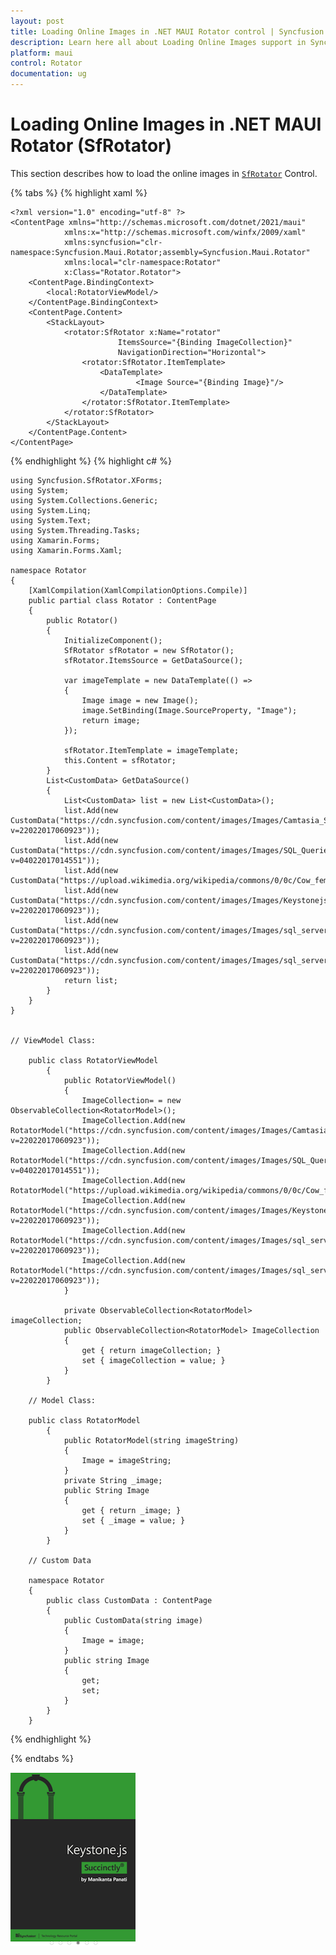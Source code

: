 ```yaml
---
layout: post
title: Loading Online Images in .NET MAUI Rotator control | Syncfusion
description: Learn here all about Loading Online Images support in Syncfusion .NET MAUI Rotator (SfRotator) control and more.
platform: maui 
control: Rotator 
documentation: ug
---
```


# Loading Online Images in .NET MAUI Rotator (SfRotator)

This section describes how to load the online images in [`SfRotator`](https://help.syncfusion.com/cr/xamarin/Syncfusion.SfRotator.XForms.SfRotator.html) Control.

{% tabs %}
{% highlight xaml %}

    <?xml version="1.0" encoding="utf-8" ?>
    <ContentPage xmlns="http://schemas.microsoft.com/dotnet/2021/maui"
                xmlns:x="http://schemas.microsoft.com/winfx/2009/xaml"
                xmlns:syncfusion="clr-namespace:Syncfusion.Maui.Rotator;assembly=Syncfusion.Maui.Rotator"
                xmlns:local="clr-namespace:Rotator"
                x:Class="Rotator.Rotator">
        <ContentPage.BindingContext>
            <local:RotatorViewModel/>
        </ContentPage.BindingContext>
        <ContentPage.Content>
            <StackLayout>
                <rotator:SfRotator x:Name="rotator" 
                            ItemsSource="{Binding ImageCollection}" 
                            NavigationDirection="Horizontal">
                    <rotator:SfRotator.ItemTemplate>
                        <DataTemplate>
                                <Image Source="{Binding Image}"/>
                        </DataTemplate>
                    </rotator:SfRotator.ItemTemplate>
                </rotator:SfRotator>
            </StackLayout>
        </ContentPage.Content>
    </ContentPage>

{% endhighlight %}
{% highlight c# %}

    using Syncfusion.SfRotator.XForms;
    using System;
    using System.Collections.Generic;
    using System.Linq;
    using System.Text;
    using System.Threading.Tasks;
    using Xamarin.Forms;
    using Xamarin.Forms.Xaml;

    namespace Rotator
    {
        [XamlCompilation(XamlCompilationOptions.Compile)]
        public partial class Rotator : ContentPage
        {
            public Rotator()
            {
                InitializeComponent();
                SfRotator sfRotator = new SfRotator();
                sfRotator.ItemsSource = GetDataSource();

                var imageTemplate = new DataTemplate(() =>
                {
                    Image image = new Image();
                    image.SetBinding(Image.SourceProperty, "Image");
                    return image;
                });

                sfRotator.ItemTemplate = imageTemplate;
                this.Content = sfRotator;
            }
            List<CustomData> GetDataSource()
            {
                List<CustomData> list = new List<CustomData>();
                list.Add(new CustomData("https://cdn.syncfusion.com/content/images/Images/Camtasia_Succinctly.png?v=22022017060923"));
                list.Add(new CustomData("https://cdn.syncfusion.com/content/images/Images/SQL_Queries_Succinctly.png?v=04022017014551"));
                list.Add(new CustomData("https://upload.wikimedia.org/wikipedia/commons/0/0c/Cow_female_black_white.jpg"));
                list.Add(new CustomData("https://cdn.syncfusion.com/content/images/Images/Keystonejs_Succinctly.png?v=22022017060923"));
                list.Add(new CustomData("https://cdn.syncfusion.com/content/images/Images/sql_server_for_c_sharp_developers_succinctly_cover_img.png?v=22022017060923"));
                list.Add(new CustomData("https://cdn.syncfusion.com/content/images/Images/sql_server_for_c_sharp_developers_succinctly_cover_img.png?v=22022017060923"));
                return list;
            }
        }
    }


    // ViewModel Class:

        public class RotatorViewModel
            {
                public RotatorViewModel()
                {
                    ImageCollection= = new ObservableCollection<RotatorModel>();
                    ImageCollection.Add(new RotatorModel("https://cdn.syncfusion.com/content/images/Images/Camtasia_Succinctly.png?v=22022017060923"));
                    ImageCollection.Add(new RotatorModel("https://cdn.syncfusion.com/content/images/Images/SQL_Queries_Succinctly.png?v=04022017014551"));
                    ImageCollection.Add(new RotatorModel("https://upload.wikimedia.org/wikipedia/commons/0/0c/Cow_female_black_white.jpg"));
                    ImageCollection.Add(new RotatorModel("https://cdn.syncfusion.com/content/images/Images/Keystonejs_Succinctly.png?v=22022017060923"));
                    ImageCollection.Add(new RotatorModel("https://cdn.syncfusion.com/content/images/Images/sql_server_for_c_sharp_developers_succinctly_cover_img.png?v=22022017060923"));
                    ImageCollection.Add(new RotatorModel("https://cdn.syncfusion.com/content/images/Images/sql_server_for_c_sharp_developers_succinctly_cover_img.png?v=22022017060923"));
                }

                private ObservableCollection<RotatorModel> imageCollection;
                public ObservableCollection<RotatorModel> ImageCollection
                {
                    get { return imageCollection; }
                    set { imageCollection = value; }
                }
            }

        // Model Class:

        public class RotatorModel
            {
                public RotatorModel(string imageString)
                {
                    Image = imageString;
                }
                private String _image;
                public String Image
                {
                    get { return _image; }
                    set { _image = value; }
                }
            }

        // Custom Data 

        namespace Rotator
        {
            public class CustomData : ContentPage
            {
                public CustomData(string image)
                {
                    Image = image;
                }
                public string Image
                {
                    get;
                    set;
                }
            }
        }

{% endhighlight %}

{% endtabs %}

![Loading URL Image](images/URLImage.png)
